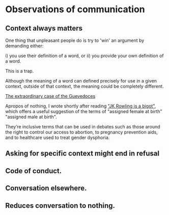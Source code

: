
# Observations of communication







## Context always matters

One thing that unpleasant people do is try to 'win' an argument by demanding either:

i) you use their definition of a word, or
ii) you provide your own definition of a word. 

This is a trap.

Although the meaning of a word can defined precisely for use in a given context, outside of that context, the meaning could be completely different.



[The extraordinary case of the Guevedoces](https://www.bbc.co.uk/news/magazine-34290981)







Apropos of nothing, I wrote shortly after reading  ["JK Rowling is a bigot"](https://burningbird.net/jk-rowling-is-a-bigot/), which offers a useful suggestion of the terms of "assigned female at birth" "assigned male at birth".

They’re inclusive terms that can be used in debates such as those around the right to control our access to abortion, to pregnancy prevention aids, and to healthcare used to treat gender dysphoria.



## Asking for specific context might end in refusal


## Code of conduct.
## Conversation elsewhere.

## Reduces conversation to nothing.






